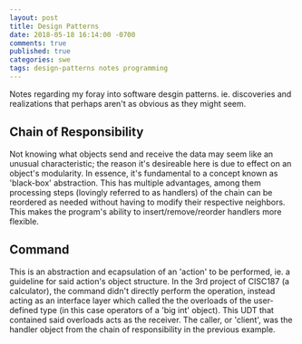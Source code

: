 ```yaml
---
layout: post
title: Design Patterns
date: 2018-05-18 16:14:00 -0700
comments: true
published: true
categories: swe
tags: design-patterns notes programming
---
```


Notes regarding my foray into software desgin patterns. ie. discoveries and realizations that perhaps aren't as obvious as they might seem.

## Chain of Responsibility
Not knowing what objects send and receive the data may seem like an unusual characteristic; the reason it's desireable here is due to effect on an object's modularity.
In essence, it's fundamental to a concept known as 'black-box' abstraction. 
This has multiple advantages, among them processing steps (lovingly referred to as handlers) of the chain can be reordered as needed without having to modify their respective neighbors.
This makes the program's ability to insert/remove/reorder handlers more flexible.

## Command
This is an abstraction and ecapsulation of an 'action' to be performed, ie. a guideline for said action's object structure. 
In the 3rd project of CISC187 (a calculator), the command didn't directly perform the operation, instead acting as an interface layer which called the the overloads of the user-defined type (in this case operators of a 'big int' object). 
This UDT that contained said overloads acts as the receiver. 
The caller, or 'client', was the handler object from the chain of responsibility in the previous example.
